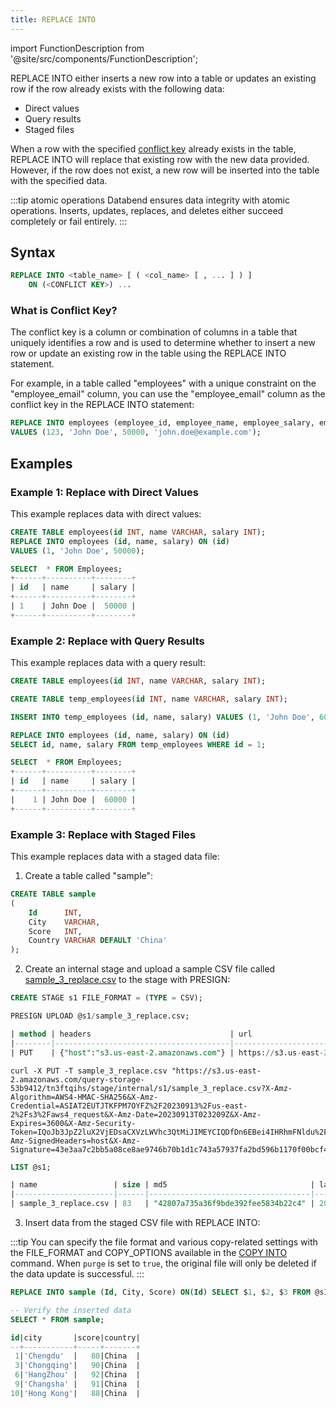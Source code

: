 ```yaml
---
title: REPLACE INTO
---
```


import FunctionDescription from '@site/src/components/FunctionDescription';

<FunctionDescription description="Introduced: v1.1.55"/>

REPLACE INTO either inserts a new row into a table or updates an existing row if the row already exists with the following data:

- Direct values
- Query results
- Staged files

When a row with the specified [conflict key](#what-is-conflict-key) already exists in the table, REPLACE INTO will replace that existing row with the new data provided. However, if the row does not exist, a new row will be inserted into the table with the specified data.

:::tip atomic operations
Databend ensures data integrity with atomic operations. Inserts, updates, replaces, and deletes either succeed completely or fail entirely.
:::

## Syntax

```sql
REPLACE INTO <table_name> [ ( <col_name> [ , ... ] ) ]
    ON (<CONFLICT KEY>) ...
```

### What is Conflict Key?

The conflict key is a column or combination of columns in a table that uniquely identifies a row and is used to determine whether to insert a new row or update an existing row in the table using the REPLACE INTO statement.

For example, in a table called "employees" with a unique constraint on the "employee_email" column, you can use the "employee_email" column as the conflict key in the REPLACE INTO statement:

```sql
REPLACE INTO employees (employee_id, employee_name, employee_salary, employee_email) ON (employee_email)
VALUES (123, 'John Doe', 50000, 'john.doe@example.com');
```

## Examples

### Example 1: Replace with Direct Values

This example replaces data with direct values:

```sql
CREATE TABLE employees(id INT, name VARCHAR, salary INT);
REPLACE INTO employees (id, name, salary) ON (id)
VALUES (1, 'John Doe', 50000);
```

```sql
SELECT  * FROM Employees;
+------+----------+--------+
| id   | name     | salary |
+------+----------+--------+
| 1    | John Doe |  50000 |
+------+----------+--------+
```

### Example 2: Replace with Query Results

This example replaces data with a query result:

```sql
CREATE TABLE employees(id INT, name VARCHAR, salary INT);

CREATE TABLE temp_employees(id INT, name VARCHAR, salary INT);

INSERT INTO temp_employees (id, name, salary) VALUES (1, 'John Doe', 60000);

REPLACE INTO employees (id, name, salary) ON (id)
SELECT id, name, salary FROM temp_employees WHERE id = 1;

SELECT  * FROM Employees;
+------+----------+--------+
| id   | name     | salary |
+------+----------+--------+
|    1 | John Doe |  60000 |
+------+----------+--------+
```

### Example 3: Replace with Staged Files

This example replaces data with a staged data file:

1. Create a table called "sample":

```sql
CREATE TABLE sample
(
    Id      INT,
    City    VARCHAR,
    Score   INT,
    Country VARCHAR DEFAULT 'China'
);
```

2. Create an internal stage and upload a sample CSV file called [sample_3_replace.csv](https://github.com/ZhiHanZ/databend/blob/0f333a13fc38548595ea58242a37c5f4a73e9c88/tests/data/sample_3_replace.csv) to the stage with PRESIGN:

```sql
CREATE STAGE s1 FILE_FORMAT = (TYPE = CSV);

PRESIGN UPLOAD @s1/sample_3_replace.csv;

| method | headers                               | url                                                                                                                                                                                                                                                                                                                                                                                                                                                                                                                                                                                                                                                                                                                                                                                                                                                                                                                                                                                                                                                                                                                                                                                                                                                                                                                                                                                                                                                                                                                                                                                                                                                                                                                                                    |
|--------|---------------------------------------|--------------------------------------------------------------------------------------------------------------------------------------------------------------------------------------------------------------------------------------------------------------------------------------------------------------------------------------------------------------------------------------------------------------------------------------------------------------------------------------------------------------------------------------------------------------------------------------------------------------------------------------------------------------------------------------------------------------------------------------------------------------------------------------------------------------------------------------------------------------------------------------------------------------------------------------------------------------------------------------------------------------------------------------------------------------------------------------------------------------------------------------------------------------------------------------------------------------------------------------------------------------------------------------------------------------------------------------------------------------------------------------------------------------------------------------------------------------------------------------------------------------------------------------------------------------------------------------------------------------------------------------------------------------------------------------------------------------------------------------------------------|
| PUT    | {"host":"s3.us-east-2.amazonaws.com"} | https://s3.us-east-2.amazonaws.com/query-storage-53b9412/tn3ftqihs/stage/internal/s1/sample_3_replace.csv?X-Amz-Algorithm=AWS4-HMAC-SHA256&X-Amz-Credential=ASIAT2EUTJTKFPM7OYFZ%2F20230913%2Fus-east-2%2Fs3%2Faws4_request&X-Amz-Date=20230913T023209Z&X-Amz-Expires=3600&X-Amz-Security-Token=IQoJb3JpZ2luX2VjEDsaCXVzLWVhc3QtMiJIMEYCIQDfDn6EBei4IHRhmFNldu%2FpafMhHwx%2B934HQDafsfFQOAIhAI38G%2FaKG3GFso8qHBCguoL3GvXUIDaKDJ3bJs5VBSwoKvwECCQQABoMMjYyMzA0NjQ4NDA0IgxyYEa7Xes%2Bb%2FnDT%2Fkq2QRkkQi83V9qVKyZJP0UoOBZEaFIS1qkPd2gEObVd3%2BA8yq8wVhdr749DmvZ7sXWlcXsXmXOjnl9cxwkvcJuXZ%2F1LVO5Kh3vTSF3dbNkbkIY3z9pEOX70llHFSenSSo8f44wqzsFkuLanwpzWjL2eFn%2B1boz7iDuWY7p2bb7ZtoTkYat4TrHQWpG2hPayk3Sn6ueAfBMCnYJ3oMy2a1G7F0onz3pM%2FFSRxCe7tsPMAEg2wP24YnXhKCUaq7xo8Gvy81FKNhhPr8XWYW0tHBON3aWh7t1q6mJw%2B3KeUtMI6Cdz1BsqhGpLgMUB%2BPctxHmlm2UVUk72LsmxioAKq4Fl48jFsMz7fwKjbheMqv6jKlzgu%2B8B4V6DCo2KqsTsip%2FoOevk4R4X5OTqA4FQ3Qy%2BX%2FtMUMKohXkXKYSJPP15XPOYsogXrQWhszK%2B%2FaUth%2FzY8GAzYf0MemnooACTkDE6A8v5uB%2FRoPQwSPCQ0Dwbn%2FNrLVC3c649l%2FWh7iy2FcE2CDm7yppj5XklttYuhwiuQ%2B2WnDcRn0yesqeTeRoDP0lBZyGj%2FlB7hATTqDZV2lSSFI737sU8BWBncOoTqBltaClBdtIQkTtmheDAMtNdQ8zvF5ZmFetF4eUU0D3AZ3FD90lTUZ6gSPGfVlIZbwY%2BBW%2FmG1tP5%2BaokXkMnywPaYvtep1HwR3cHg%2B8qoZW5o11yPCRAd0MEZmOaYO18JSYuwejam8pb%2F1BVbi%2B6a1W62ohAa4zCH29%2BGGISNqjLcKTZQOA6gEt7%2BZoUxd4mQ5wg4BxIpqEXL%2F0YpcMKm%2BhKgGOpoBWEV2udBO%2FX9wSP%2FAMK4KwmeIboZ1aQpwkBgUmtP%2FsgXErKghAm54PA7dK1n7sm%2FqOBQjXuRWTj%2B3iykJaT97dWoutgmqYgqj377TweIVffXF0cSHx1%2F3ri3aXmZ9fh4GAfcfhzs7NugH%2Fk2IkORKHHv3tGmlKGHLVp8XL0bXIqTsCthRRJvOwlYIaPumBhfaEA38PAs%2BSeEwwA%3D%3D&X-Amz-SignedHeaders=host&X-Amz-Signature=43e3aa7c2bb5a08ce8ae9746b70b1d1c743a57937fa2bd596b1170f00bcf4f34 |
```

```shell
curl -X PUT -T sample_3_replace.csv "https://s3.us-east-2.amazonaws.com/query-storage-53b9412/tn3ftqihs/stage/internal/s1/sample_3_replace.csv?X-Amz-Algorithm=AWS4-HMAC-SHA256&X-Amz-Credential=ASIAT2EUTJTKFPM7OYFZ%2F20230913%2Fus-east-2%2Fs3%2Faws4_request&X-Amz-Date=20230913T023209Z&X-Amz-Expires=3600&X-Amz-Security-Token=IQoJb3JpZ2luX2VjEDsaCXVzLWVhc3QtMiJIMEYCIQDfDn6EBei4IHRhmFNldu%2FpafMhHwx%2B934HQDafsfFQOAIhAI38G%2FaKG3GFso8qHBCguoL3GvXUIDaKDJ3bJs5VBSwoKvwECCQQABoMMjYyMzA0NjQ4NDA0IgxyYEa7Xes%2Bb%2FnDT%2Fkq2QRkkQi83V9qVKyZJP0UoOBZEaFIS1qkPd2gEObVd3%2BA8yq8wVhdr749DmvZ7sXWlcXsXmXOjnl9cxwkvcJuXZ%2F1LVO5Kh3vTSF3dbNkbkIY3z9pEOX70llHFSenSSo8f44wqzsFkuLanwpzWjL2eFn%2B1boz7iDuWY7p2bb7ZtoTkYat4TrHQWpG2hPayk3Sn6ueAfBMCnYJ3oMy2a1G7F0onz3pM%2FFSRxCe7tsPMAEg2wP24YnXhKCUaq7xo8Gvy81FKNhhPr8XWYW0tHBON3aWh7t1q6mJw%2B3KeUtMI6Cdz1BsqhGpLgMUB%2BPctxHmlm2UVUk72LsmxioAKq4Fl48jFsMz7fwKjbheMqv6jKlzgu%2B8B4V6DCo2KqsTsip%2FoOevk4R4X5OTqA4FQ3Qy%2BX%2FtMUMKohXkXKYSJPP15XPOYsogXrQWhszK%2B%2FaUth%2FzY8GAzYf0MemnooACTkDE6A8v5uB%2FRoPQwSPCQ0Dwbn%2FNrLVC3c649l%2FWh7iy2FcE2CDm7yppj5XklttYuhwiuQ%2B2WnDcRn0yesqeTeRoDP0lBZyGj%2FlB7hATTqDZV2lSSFI737sU8BWBncOoTqBltaClBdtIQkTtmheDAMtNdQ8zvF5ZmFetF4eUU0D3AZ3FD90lTUZ6gSPGfVlIZbwY%2BBW%2FmG1tP5%2BaokXkMnywPaYvtep1HwR3cHg%2B8qoZW5o11yPCRAd0MEZmOaYO18JSYuwejam8pb%2F1BVbi%2B6a1W62ohAa4zCH29%2BGGISNqjLcKTZQOA6gEt7%2BZoUxd4mQ5wg4BxIpqEXL%2F0YpcMKm%2BhKgGOpoBWEV2udBO%2FX9wSP%2FAMK4KwmeIboZ1aQpwkBgUmtP%2FsgXErKghAm54PA7dK1n7sm%2FqOBQjXuRWTj%2B3iykJaT97dWoutgmqYgqj377TweIVffXF0cSHx1%2F3ri3aXmZ9fh4GAfcfhzs7NugH%2Fk2IkORKHHv3tGmlKGHLVp8XL0bXIqTsCthRRJvOwlYIaPumBhfaEA38PAs%2BSeEwwA%3D%3D&X-Amz-SignedHeaders=host&X-Amz-Signature=43e3aa7c2bb5a08ce8ae9746b70b1d1c743a57937fa2bd596b1170f00bcf4f34"
```

```sql
LIST @s1;

| name                 | size | md5                                | last_modified                 | creator |
|----------------------|------|------------------------------------|-------------------------------|---------|
| sample_3_replace.csv | 83   | "42807a735a36f9bde392fee5834b22c4" | 2023-09-13 02:43:29.000 +0000 | NULL    |
```

3. Insert data from the staged CSV file with REPLACE INTO:

:::tip
You can specify the file format and various copy-related settings with the FILE_FORMAT and COPY_OPTIONS available in the [COPY INTO](dml-copy-into-table.md) command. When `purge` is set to `true`, the original file will only be deleted if the data update is successful. 
:::

```sql
REPLACE INTO sample (Id, City, Score) ON(Id) SELECT $1, $2, $3 FROM @s1 (FILE_FORMAT=>'csv');

-- Verify the inserted data
SELECT * FROM sample;

id|city       |score|country|
--+-----------+-----+-------+
 1|'Chengdu'  |   80|China  |
 3|'Chongqing'|   90|China  |
 6|'HangZhou' |   92|China  |
 9|'Changsha' |   91|China  |
10|'Hong Kong'|   88|China  |
```